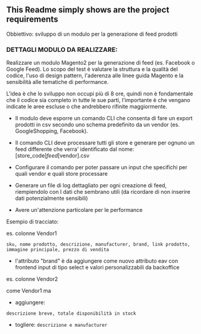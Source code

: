 ## This Readme simply shows are the project requirements

Obbiettivo: sviluppo di un modulo per la generazione di feed prodotti


### DETTAGLI MODULO DA REALIZZARE:

Realizzare un modulo Magento2 per la generazione di feed (es. Facebook o Google Feed). Lo scopo del test è valutare 
la struttura e la qualità del codice, l'uso di design pattern, l'aderenza alle linee guida Magento e la sensibilità 
alle tematiche di performance.

L'idea è che lo sviluppo non occupi più di 8 ore, quindi non è fondamentale che il codice sia completo in tutte le sue 
parti, l'importante è che vengano indicate le aree escluse o che andrebbero rifinite maggiormente.


- Il modulo deve esporre un comando CLI che consenta di fare un export prodotti in csv secondo uno schema predefinito da
un vendor (es. GoogleShopping, Facebook).

- Il comando CLI deve processare tutti gli store e generare per ognuno un feed differente che verra' identificato dal 
nome: [store_code]_feed_[vendor].csv

- Configurare il comando per poter passare un input che specifichi per quali vendor e quali store processare

- Generare un file di log dettagliato per ogni creazione di feed, riempiendolo con I dati che sembrano utili (da ricordare
di non inserire dati potenzialmente sensibili)

- Avere un'attenzione particolare per le performance



Esempio di tracciato:

es. colonne Vendor1

```
sku, nome prodotto, descrizione, manufacturer, brand, link prodotto, immagine principale, prezzo di vendita
```
- l'attributo "brand" è da aggiungere come nuovo attributo eav con frontend input di tipo select e valori personalizzabili 
da backoffice


es. colonne Vendor2

come Vendor1 ma

- aggiungere:

```descrizione breve, totale disponibilità in stock```

- togliere:
```descrizione e manufacturer```

